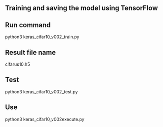 ## Training and saving the model using TensorFlow

## Run command
python3 keras_cifar10_v002_train.py

## Result file name
cifarus10.h5

## Test
python3 keras_cifar10_v002_test.py

## Use
python3 keras_cifar10_v002execute.py

